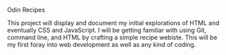 Odin Recipes

This project will display and document my initial explorations of HTML and eventually CSS
and JavaScript.  I will be getting familiar with using Git, command line, and HTML by crafting
a simple recipe webiste.  This will be my first foray into web development as well as any kind 
of coding.